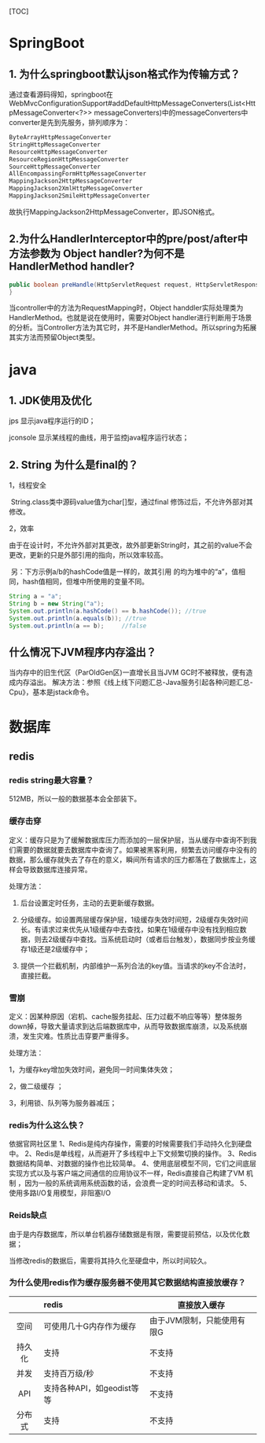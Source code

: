 [TOC]
# SpringBoot
## 1. 为什么springboot默认json格式作为传输方式？
通过查看源码得知，springboot在WebMvcConfigurationSupport#addDefaultHttpMessageConverters(List<HttpMessageConverter<?>> messageConverters)中的messageConverters中converter是先到先服务，排列顺序为：

```java
ByteArrayHttpMessageConverter
StringHttpMessageConverter
ResourceHttpMessageConverter
ResourceRegionHttpMessageConverter
SourceHttpMessageConverter
AllEncompassingFormHttpMessageConverter
MappingJackson2HttpMessageConverter
MappingJackson2XmlHttpMessageConverter
MappingJackson2SmileHttpMessageConverter			
```

故执行MappingJackson2HttpMessageConverter，即JSON格式。

## 2.为什么HandlerInterceptor中的pre/post/after中方法参数为 Object handler?为何不是HandlerMethod handler?

```java
public boolean preHandle(HttpServletRequest request, HttpServletResponse response, Object handler) throws Exception {
}
```

当controller中的方法为RequestMapping时，Object handdler实际处理类为HandlerMethod。也就是说在使用时，需要对Object handler进行判断用于场景的分析。当Controller方法为其它时，并不是HandlerMethod。所以spring为拓展其实方法而预留Object类型。

# java

## 1. JDK使用及优化
jps 显示java程序运行的ID；

jconsole 显示某线程的曲线，用于监控java程序运行状态；

## 2. String 为什么是final的？

1，线程安全

​	String.class类中源码value值为char[]型，通过final 修饰过后，不允许外部对其修改。

2，效率

​	由于在设计时，不允许外部对其更改，故外部更新String时，其之前的value不会更改，更新的只是外部引用的指向，所以效率较高。

​    另：下方示例a/b的hashCode值是一样的，故其引用 的均为堆中的“a”，值相同，hash值相同，但堆中所使用的变量不同。

```java
String a = "a";
String b = new String("a");
System.out.println(a.hashCode() == b.hashCode()); //true
System.out.println(a.equals(b)); //true
System.out.println(a == b);		//false
```

## 什么情况下JVM程序内存溢出？
当内存中的旧生代区（ParOldGen区)一直增长且当JVM GC时不被释放，便有造成内存溢出。
解决方法：参照《线上线下问题汇总-Java服务引起各种问题汇总-Cpu》，基本是jstack命令。

# 数据库

## redis
### redis string最大容量？
512MB，所以一般的数据基本会全部装下。
### 缓存击穿

定义：缓存只是为了缓解数据库压力而添加的一层保护层，当从缓存中查询不到我们需要的数据就要去数据库中查询了。如果被黑客利用，频繁去访问缓存中没有的数据，那么缓存就失去了存在的意义，瞬间所有请求的压力都落在了数据库上，这样会导致数据库连接异常。

处理方法：

1. 后台设置定时任务，主动的去更新缓存数据。

2. 分级缓存。如设置两层缓存保护层，1级缓存失效时间短，2级缓存失效时间长。有请求过来优先从1级缓存中去查找，如果在1级缓存中没有找到相应数据，则去2级缓存中查找。当系统启动时（或者后台触发），数据同步按业务缓存1级还是2级缓存中；

3. 提供一个拦截机制，内部维护一系列合法的key值。当请求的key不合法时，直接拦截。
### 雪崩

定义：因某种原因（宕机、cache服务挂起、压力过截不响应等等）整体服务down掉，导致大量请求到达后端数据库中，从而导致数据库崩溃，以及系统崩溃，发生灾难。性质比击穿要严重得多。

处理方法：

1，为缓存key增加失效时间，避免同一时间集体失效；

2，做二级缓存 ；

3，利用锁、队列等为服务器减压；

### redis为什么这么快？

依据官网社区里
1、Redis是纯内存操作，需要的时候需要我们手动持久化到硬盘中。
2、Redis是单线程，从而避开了多线程中上下文频繁切换的操作。
3、Redis数据结构简单、对数据的操作也比较简单。
4、使用底层模型不同，它们之间底层实现方式以及与客户端之间通信的应用协议不一样，Redis直接自己构建了VM 机制 ，因为一般的系统调用系统函数的话，会浪费一定的时间去移动和请求。
5、使用多路I/O复用模型，非阻塞I/O

### Reids缺点

由于是内存数据库，所以单台机器存储数据是有限，需要提前预估，以及优化数据；

当修改redis的数据后，需要将其持久化至硬盘中，所以时间较久。

### 为什么使用redis作为缓存服务器不使用其它数据结构直接放缓存？

|        | redis                      | 直接放入缓存               |
| :----: | :------------------------- | -------------------------- |
|  空间  | 可使用几十G内存作为缓存    | 由于JVM限制，只能使用有限G |
| 持久化 | 支持                       | 不支持                     |
|  并发  | 支持百万级/秒              | 不支持                     |
|  API   | 支持各种API，如geodist等等 | 不支持                     |
| 分布式 | 支持                       | 不支持                     |
